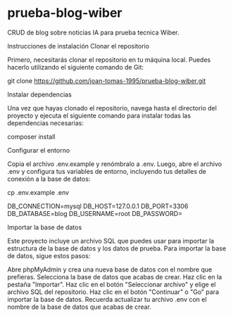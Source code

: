# prueba-blog-wiber
CRUD de blog sobre noticias IA para prueba tecnica Wiber.

Instrucciones de instalación
Clonar el repositorio

Primero, necesitarás clonar el repositorio en tu máquina local. Puedes hacerlo utilizando el siguiente comando de Git:

git clone https://github.com/joan-tomas-1995/prueba-blog-wiber.git


Instalar dependencias

Una vez que hayas clonado el repositorio, navega hasta el directorio del proyecto y ejecuta el siguiente comando para instalar todas las dependencias necesarias:


composer install

Configurar el entorno

Copia el archivo .env.example y renómbralo a .env. Luego, abre el archivo .env y configura tus variables de entorno, incluyendo tus detalles de conexión a la base de datos:


cp .env.example .env

DB_CONNECTION=mysql
DB_HOST=127.0.0.1
DB_PORT=3306
DB_DATABASE=blog
DB_USERNAME=root
DB_PASSWORD=

Importar la base de datos

Este proyecto incluye un archivo SQL que puedes usar para importar la estructura de la base de datos y los datos de prueba. Para importar la base de datos, sigue estos pasos:

Abre phpMyAdmin y crea una nueva base de datos con el nombre que prefieras.
Selecciona la base de datos que acabas de crear.
Haz clic en la pestaña "Importar".
Haz clic en el botón "Seleccionar archivo" y elige el archivo SQL del repositorio.
Haz clic en el botón "Continuar" o "Go" para importar la base de datos.
Recuerda actualizar tu archivo .env con el nombre de la base de datos que acabas de crear.